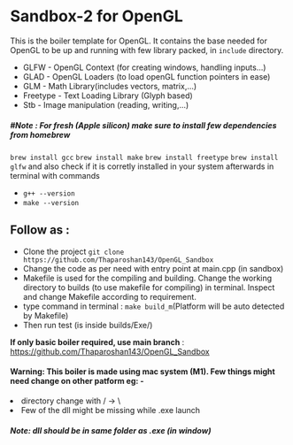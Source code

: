 # Sandbox-2 for OpenGL

This is the boiler template for OpenGL. It contains the base needed for OpenGL to be up and running with few library packed, in <code>include</code> directory. 

<ul>
  <li>GLFW - OpenGL Context (for creating windows, handling inputs...)</li>
  <li>GLAD - OpenGL Loaders (to load openGL function pointers in ease)</li>
  <li>GLM - Math Library(includes vectors, matrix,...)</li>
  <li>Freetype - Text Loading Library (Glyph based)</li>
  <li>Stb - Image manipulation (reading, writing,...)</li>
</ul>

##### #Note : For fresh (Apple silicon) make sure to install few dependencies from homebrew
<code>brew install gcc</code>
<code>brew install make</code>
<code>brew install freetype</code>
<code>brew install glfw</code>
and also check if it is corretly installed in your system afterwards in terminal with commands
<ul>
<li><code>g++ --version</code></li>
<li><code>make --version</code></li>
</ul>

<h2>Follow as :</h2>
<ul>
  <li>Clone the project <code>git clone https://github.com/Thaparoshan143/OpenGL_Sandbox</code></li>
  <li>Change the code as per need with entry point at main.cpp (in sandbox)</li>
  <li>Makefile is used for the compiling and building. Change the working directory to builds (to use makefile for compiling) in terminal. Inspect and change Makefile according to requirement.</li>
  <li>type command in terminal : <code>make build_m</code>(Platform will be auto detected by Makefile)</li>
  <li>Then run test (is inside builds/Exe/)</li>
</ul>

<b>If only basic boiler required, use main branch</b> : https://github.com/Thaparoshan143/OpenGL_Sandbox

#### Warning: This boiler is made using mac system (M1). Few things might need change on other patform eg: -
<li>directory change with / -> \</li>
<li>Few of the dll might be missing while .exe launch</li>

<h5>Note: dll should be in same folder as .exe (in window)<h5>

